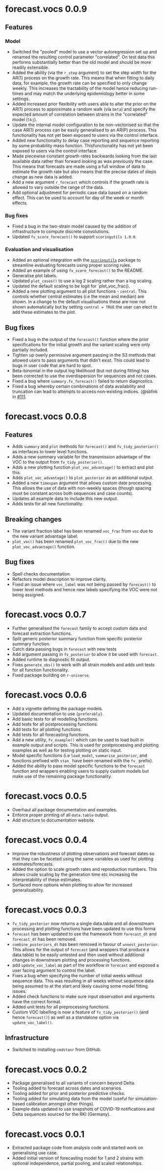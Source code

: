 # forecast.vocs 0.0.9

## Features

### Model

* Switched the "pooled" model to use a vector autoregression set up and renamed the resulting control parameter "correlated". On test data this performs substantially better than the old model and should be more readily extensible.
* Added the ability (via the `r_step` argument) to set the step width for the AR(1) process on the growth rate. This means that when fitting to daily data, for example, the growth rate can be specified to only change weekly. This increases the tractability of the model hence reducing run-times and may match the underlying epidemiology better in some settings.
* Added increased prior flexibility with users able to alter the prior on the AR(1) process to approximate a random walk (via `beta`) and specify the expected amount of correlation between strains in the "correlated" model (`lkj`).
* Update the internal model configuration to be non-vectorised so that the case AR(1) process can be easily generalised to an AR(P) process. This functionality has not yet been exposed to users via the control interface.
* Added new functionality to delay case reporting and sequence reporting by some probability mass function. Thisfunctionality has not yet been exposed to users via the control interface.
* Made piecewise constant growth rates backwards looking from the last available data rather than forward looking as was previously the case. This means that forecasts are made using a full window of data to estimate the growth rate but also means that the precise dates of steps change as new data is added.
* Add a new argument `r_forecast` which controls if the growth rate is allowed to vary outside the range of the data. 
* Add optional adjustment for periodic case data based on a random effect. This can be used to account for day of the week or month effects.

### Bug fixes

- Fixed a bug in the two-strain model caused by the addition of infrastructure to compute discrete convolutions. 
- Updated `fv_score_forecast()` to support `scoringutils 1.0.0`. 

### Evaluation and visualisation

* Added an optional integration with the [`scoringutils`](https://epiforecasts.io/scoringutils/) package to streamline evaluating forecasts using proper scoring rules.
* Added an example of using `fv_score_forecast()` to the README.
* Generalise plot labels. 
* Updated `plot_cases()` to use a log 2 scaling rather than a log scaling.
* Updated the default scaling to be logit for `plot_voc_frac().
* Added a new plotting argument to all plot functions - `central`. This controls whether central estimates (i.e the mean and median) are shown. In a change to the default visualisations these are now not shown automatically but by setting `central = TRUE` the user can elect to add these estimates to the plot. 

## Bug fixes

* Fixed a bug in the output of the `forecast()` function where the prior specifications for the initial growth and the variant scaling were only partially included.
* Tighten up overly permissive argument passing in the S3 methods that allowed users to pass arguments that didn't exist. This could lead to bugs in user code that are hard to spot. 
* Beta-binomial in the output log likelihood (but not during fitting) has been corrected to use the overdispersion for sequences and not cases. 
* Fixed a bug where `summary.fv_forecast()` failed to return diagnostics.
* Fixed a bug whereby certain combinations of data availability and truncation can lead to attempts to access non-existing indices. (@sbfnk in [#111]((https://github.com/epiforecasts/forecast.vocs/pulls)).

# forecast.vocs 0.0.8

## Features

* Adds `summary` and `plot` methods for `forecast()` and `fv_tidy_posterior()` as interfaces to lower level functions.
* Adds a new summary variable for the transmission advantage of the VOC to the output from
 `fv_tidy_posterior()`.
* Adds a new plotting function `plot_voc_advantage()` to extract and plot this.
* Adds `plot_voc_advantage()` to `plot_posterior` as an additional output.
* Added a new `timespan` argument that allows custom date processing. This allows the use
of data with non-weekly spaces (though spacing must be constant across both sequences and case counts). 
* Updates all example data to include this new output.
* Adds tests for all new functionality.

## Breaking changes

* The variant fraction label has been renamed `voc_frac` from `voc` due to the new variant advantage label.
* `plot_voc()` has been renamed `plot_voc_frac()` due to the new `plot_voc_advantage()` function.

## Bug fixes

* Spell checks documentation.
* Refactors model description to improve clarity.
* Fixed an issue where `voc_label` was not being passed by `forecast()` to lower level methods and hence new labels specifying the VOC were not being assigned.

# forecast.vocs 0.0.7

* Further generalised the `forecast` family to accept custom data and forecast extraction functions.
* Split generic posterior summary function from specific posterior summary function.
* Catch data passing bugs in `forecast`  with new tests
* Add argument passing in  `fv_posterior` to allow it be used with `forecast`.
* Added runtime to diagnostic fit output.
* Fixes `generate_obs()` to work with all strain models and adds unit tests for all function functionality.
* Fixed package building on `r-universe`.

# forecast.vocs 0.0.6

* Add a vignette defining the package models.
* Updated documentation to use `{preferably}`.
* Add basic tests for all modelling functions.
* Add tests for all postprocessing functions.
* Add tests for all plotting functions.
* Add tests for all forecasting functions.
* Add a new utility, `fv_example()` which can be used to load built in example output and scripts. This is used for postprocessing and plotting examples as well as for testing plotting on static input.
* Model specific functions (i.e `load_model`, `summarise_posterior`, and functions prefixed with `stan_` have been renamed with the `fv_` prefix).
* Added the ability to pass model specific functions to the `forecast` function and wrappers enabling users to supply custom models but make use of the remaining package functionality.

# forecast.vocs 0.0.5

* Overhaul all package documentation and examples.
* Enforce proper printing of all `data.table` output.
* Add structure to documentation website.

# forecast.vocs 0.0.4

* Improve the robustness of plotting observations and forecast dates so that they can be faceted using the same variables as used for plotting estimates/forecasts.
* Added the option to scale growth rates and reproduction numbers. This allows crude scaling by the generation time etc increasing the interpretability of these estimates.
* Surfaced more options when plotting to allow for increased generalisability.

# forecast.vocs 0.0.3

* `fv_tidy_posterior` now returns a single data.table and all downstream processing and plotting functions have been updated to use this forma
* `forecast` has been updated to use the framework from `forecast_dt` and `forecast_dt` has been removed.
* `combine_posteriors_dt` has been removed in favour of `unnest_posterior`. This allows for the output of `forecast` (and wrappers that produce a data.table) to be easily untested and then used without additional changes in downstream plotting and processing functions.
* add `update_voc_label` as part of the workflow in `forecast` and exposed a user facing argument to control the label.
* Fixes a bug when specifying the number of initial weeks without sequence data. This was resulting in all weeks without sequence data being assumed to at the start and likely causing some model fitting issues.
* Added check functions to make sure input observation and arguments have the correct format.
* Added unit tests for  all preprocessing functions.
* Custom VOC labelling is now a feature of `fv_tidy_posterior()` (and hence `forecast()`) as well as a standalone option via `update_voc_label()`.

## Infrastructure

* Switched to installing `cmdstanr` from GitHub.

# forecast.vocs 0.0.2

* Package generalised to all variants of concern beyond Delta.
* Tooling added to forecast across dates and  scenarios.
* Tooling added for prior and posterior predictive checks.
* Tooling added for simulating data from the model (useful for simulation-based calibration amongst other things).
* Example data updated to use snapshots of COVID-19 notifications and Delta sequences sourced for  the RKI (Germany).

# forecast.vocs 0.0.1

* Extracted package code from analysis code and started work on generalising use case.
* Added initial version of forecasting model for  1 and 2 strains with optional independence, partial pooling, and scaled relationships.
